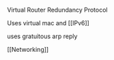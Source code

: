 Virtual Router Redundancy Protocol 

Uses virtual mac and [[IPv6]]

uses gratuitous arp reply 

[[Networking]]